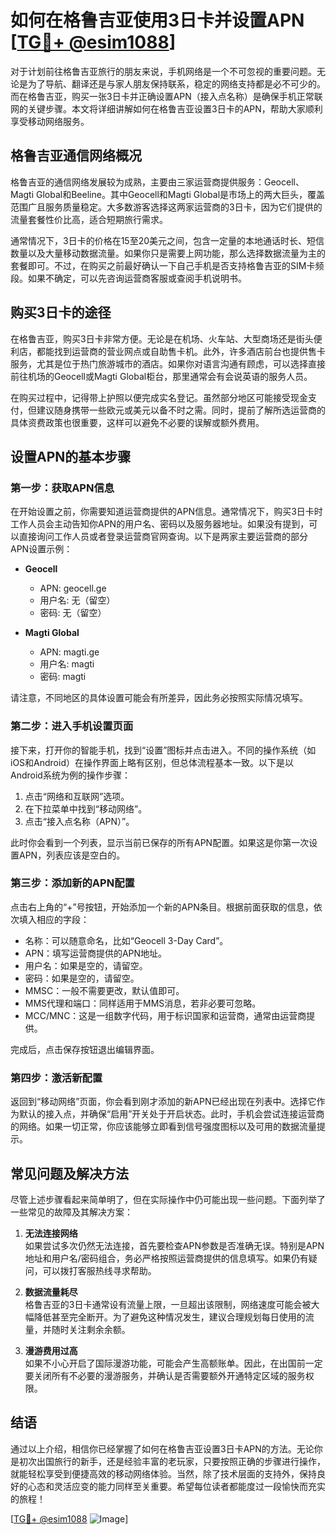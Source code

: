 # 如何在格鲁吉亚使用3日卡并设置APN [[TG💪+ @esim1088](https://t.me/s/esim1088)]

对于计划前往格鲁吉亚旅行的朋友来说，手机网络是一个不可忽视的重要问题。无论是为了导航、翻译还是与家人朋友保持联系，稳定的网络支持都是必不可少的。而在格鲁吉亚，购买一张3日卡并正确设置APN（接入点名称）是确保手机正常联网的关键步骤。本文将详细讲解如何在格鲁吉亚设置3日卡的APN，帮助大家顺利享受移动网络服务。

## 格鲁吉亚通信网络概况

格鲁吉亚的通信网络发展较为成熟，主要由三家运营商提供服务：Geocell、Magti Global和Beeline。其中Geocell和Magti Global是市场上的两大巨头，覆盖范围广且服务质量稳定。大多数游客选择这两家运营商的3日卡，因为它们提供的流量套餐性价比高，适合短期旅行需求。

通常情况下，3日卡的价格在15至20美元之间，包含一定量的本地通话时长、短信数量以及大量移动数据流量。如果你只是需要上网功能，那么选择数据流量为主的套餐即可。不过，在购买之前最好确认一下自己手机是否支持格鲁吉亚的SIM卡频段。如果不确定，可以先咨询运营商客服或查阅手机说明书。

## 购买3日卡的途径

在格鲁吉亚，购买3日卡非常方便。无论是在机场、火车站、大型商场还是街头便利店，都能找到运营商的营业网点或自助售卡机。此外，许多酒店前台也提供售卡服务，尤其是位于热门旅游城市的酒店。如果你对语言沟通有顾虑，可以选择直接前往机场的Geocell或Magti Global柜台，那里通常会有会说英语的服务人员。

在购买过程中，记得带上护照以便完成实名登记。虽然部分地区可能接受现金支付，但建议随身携带一些欧元或美元以备不时之需。同时，提前了解所选运营商的具体资费政策也很重要，这样可以避免不必要的误解或额外费用。

## 设置APN的基本步骤

### 第一步：获取APN信息

在开始设置之前，你需要知道运营商提供的APN信息。通常情况下，购买3日卡时工作人员会主动告知你APN的用户名、密码以及服务器地址。如果没有提到，可以直接询问工作人员或者登录运营商官网查询。以下是两家主要运营商的部分APN设置示例：

- **Geocell**
  - APN: geocell.ge
  - 用户名: 无（留空）
  - 密码: 无（留空）

- **Magti Global**
  - APN: magti.ge
  - 用户名: magti
  - 密码: magti

请注意，不同地区的具体设置可能会有所差异，因此务必按照实际情况填写。

### 第二步：进入手机设置页面

接下来，打开你的智能手机，找到“设置”图标并点击进入。不同的操作系统（如iOS和Android）在操作界面上略有区别，但总体流程基本一致。以下是以Android系统为例的操作步骤：

1. 点击“网络和互联网”选项。
2. 在下拉菜单中找到“移动网络”。
3. 点击“接入点名称（APN）”。

此时你会看到一个列表，显示当前已保存的所有APN配置。如果这是你第一次设置APN，列表应该是空白的。

### 第三步：添加新的APN配置

点击右上角的“+”号按钮，开始添加一个新的APN条目。根据前面获取的信息，依次填入相应的字段：

- 名称：可以随意命名，比如“Geocell 3-Day Card”。
- APN：填写运营商提供的APN地址。
- 用户名：如果是空的，请留空。
- 密码：如果是空的，请留空。
- MMSC：一般不需要更改，默认值即可。
- MMS代理和端口：同样适用于MMS消息，若非必要可忽略。
- MCC/MNC：这是一组数字代码，用于标识国家和运营商，通常由运营商提供。

完成后，点击保存按钮退出编辑界面。

### 第四步：激活新配置

返回到“移动网络”页面，你会看到刚才添加的新APN已经出现在列表中。选择它作为默认的接入点，并确保“启用”开关处于开启状态。此时，手机会尝试连接运营商的网络。如果一切正常，你应该能够立即看到信号强度图标以及可用的数据流量提示。

## 常见问题及解决方法

尽管上述步骤看起来简单明了，但在实际操作中仍可能出现一些问题。下面列举了一些常见的故障及其解决方案：

1. **无法连接网络**  
   如果尝试多次仍然无法连接，首先要检查APN参数是否准确无误。特别是APN地址和用户名/密码组合，务必严格按照运营商提供的信息填写。如果仍有疑问，可以拨打客服热线寻求帮助。

2. **数据流量耗尽**  
   格鲁吉亚的3日卡通常设有流量上限，一旦超出该限制，网络速度可能会被大幅降低甚至完全断开。为了避免这种情况发生，建议合理规划每日使用的流量，并随时关注剩余余额。

3. **漫游费用过高**  
   如果不小心开启了国际漫游功能，可能会产生高额账单。因此，在出国前一定要关闭所有不必要的漫游服务，并确认是否需要额外开通特定区域的服务权限。

## 结语

通过以上介绍，相信你已经掌握了如何在格鲁吉亚设置3日卡APN的方法。无论你是初次出国旅行的新手，还是经验丰富的老玩家，只要按照正确的步骤进行操作，就能轻松享受到便捷高效的移动网络体验。当然，除了技术层面的支持外，保持良好的心态和灵活应变的能力同样至关重要。希望每位读者都能度过一段愉快而充实的旅程！

[[TG💪+ @esim1088](https://t.me/s/esim1088) ![Image](https://i.postimg.cc/4NQfJmqS/Snipaste-2025-05-13-00-14-12.png)]
